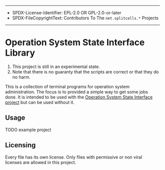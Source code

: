 ----
* SPDX-License-Identifier: EPL-2.0 OR GPL-2.0-or-later
* SPDX-FileCopyrightText: Contributors To The `net.splitcells.*` Projects
----
# Operation System State Interface Library

1. This project is still in an experimental state.
1. Note that there is no guaranty that the scripts are correct or that they do no harm.

This is a collection of terminal programs for operation system administration.
The focus is to provided a simple way to get some jobs done.
It is intended to be used with the [Operation System State Interface project](https://gitlab.com/splitcells/shell) 
but can be used without it.

## Usage
TODO example project

## Licensing
Every file has its own license.
Only files with permissive or non viral licenses are allowed in this project.
